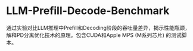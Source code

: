 # LLM-Prefill-Decode-Benchmark
通过实验对比LLM推理中Prefill和Decoding阶段的吞吐量差异，揭示性能瓶颈，解释PD分离优化技术的原理。包含CUDA和Apple MPS (M系列芯片) 的测试脚本。
